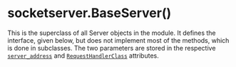 # socketserver.BaseServer()

This is the superclass of all Server objects in the module. It defines the interface, given below, but does not implement most of the methods, which is done in subclasses. The two parameters are stored in the respective [`server_address`](/modules/socketserver/BaseServer/server_address.md) and [`RequestHandlerClass`](/modules/socketserver/BaseServer/RequestHandlerClass.md) attributes.
